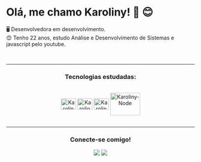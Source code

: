<h1>Olá, me chamo Karoliny! &#128075; &#128522; </h1>
<p>
   &#128421; Desenvolvedora em desenvolvimento. <br>
  &#128522; Tenho 22 anos, estudo Análise e Desenvolvimento de Sistemas e javascript pelo youtube.
</p>
<br> <hr>
<h3 align="center">Tecnologias estudadas:</h3>
<div style="display: inline_block" align="center"><br>
  <img align="center" alt="Karoliny-Js" height="30px" width="40px" src="https://cdn.jsdelivr.net/gh/devicons/devicon/icons/javascript/javascript-original.svg" />
  <img align="center" alt="Karoliny-Ts" height="30px" width="40px" src="https://cdn.jsdelivr.net/gh/devicons/devicon/icons/typescript/typescript-original.svg" />
  <img align="center" alt="Karoliny-Ts" height="30px" width="40px" src="https://cdn.jsdelivr.net/gh/devicons/devicon/icons/angularjs/angularjs-plain.svg" />
  <img align="center" alt="Karoliny-Node" height="60px" width="80px" src="https://cdn.jsdelivr.net/gh/devicons/devicon/icons/nodejs/nodejs-plain-wordmark.svg" />   
</div>
<br> <hr>
<h3 align="center">Conecte-se comigo!</h3>
<div align="center">
<a href="mailto:karolinysantosofc@outlook.com" target="_blank"><img src="https://img.shields.io/badge/Microsoft_Outlook-0078D4?style=for-the-badge&logo=microsoft-outlook&logoColor=white" target="_blank"></a> 
<a href="https://www.linkedin.com/in/karoliny-rufino-8341251a9/" target="_blank"><img src="https://img.shields.io/badge/LinkedIn-0077B5?style=for-the-badge&logo=linkedin&logoColor=white" target="_blank"></a>  
</div>
